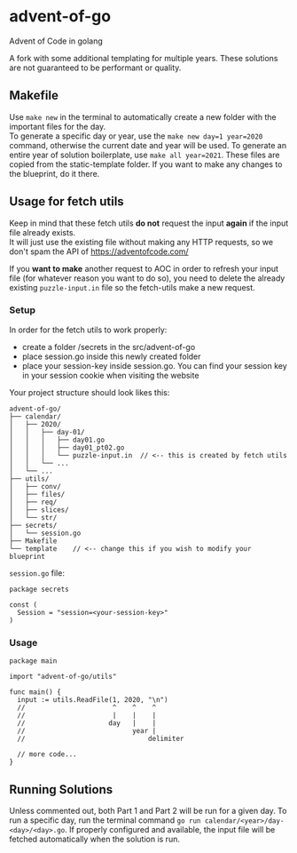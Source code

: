 # advent-of-go

Advent of Code in golang  

A fork with some additional templating for multiple years. These solutions are not guaranteed to be performant or quality.

## Makefile

Use `make new` in the terminal to automatically create a new folder with the important files for the day.  
To generate a specific day or year, use the `make new day=1 year=2020` command, otherwise the current date and year will be used.
To generate an entire year of solution boilerplate, use `make all year=2021`.
These files are copied from the static-template folder. If you want to make any changes to the blueprint, do it there.

## Usage for fetch utils

Keep in mind that these fetch utils **do not** request the input **again** if the input file already exists.  
It will just use the existing file without making any HTTP requests, so we don't spam the API of https://adventofcode.com/

If you **want to make** another request to AOC in order to refresh your input file (for whatever reason you want to do so), you need to delete the already existing `puzzle-input.in` file so the fetch-utils make a new request.

### Setup

In order for the fetch utils to work properly:

- create a folder /secrets in the src/advent-of-go
- place session.go inside this newly created folder
- place your session-key inside session.go. You can find your session key in your session cookie when visiting the website

Your project structure should look likes this:  

```shell
advent-of-go/
├── calendar/
│   ├── 2020/
│   │   ├── day-01/
│   │   │   ├── day01.go
│   │   │   ├── day01_pt02.go
│   │   │   └── puzzle-input.in  // <-- this is created by fetch utils
│   │   └── ...
│   └── ...
├── utils/
│   ├── conv/
│   ├── files/
│   ├── req/
│   ├── slices/
│   └── str/
├── secrets/
│   └── session.go
├── Makefile 
└── template    // <-- change this if you wish to modify your blueprint
```

`session.go` file:

```golang
package secrets

const (
  Session = "session=<your-session-key>"
)
```

### Usage

```golang
package main

import "advent-of-go/utils"

func main() {
  input := utils.ReadFile(1, 2020, "\n")
  //                      ^    ^    ^
  //                      |    |    |
  //                     day   |    |
  //                           year |
  //                               delimiter
  
  // more code...
}
```

## Running Solutions

Unless commented out, both Part 1 and Part 2 will be run for a given day. To run a specific day, run the terminal command `go run calendar/<year>/day-<day>/<day>.go`. If properly configured and available, the input file will be fetched automatically when the solution is run.
